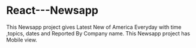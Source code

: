 # React---Newsapp
This Newsapp project gives Latest New of America Everyday with time ,topics, dates and Reported By Company name. This Newsapp project has Mobile view.
